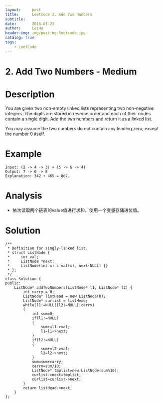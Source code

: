 ```yaml
---
layout:     post
title:      LeetCode 2. Add Two Numbers
subtitle:   
date:       2018-01-23
author:     LeiHu
header-img: img/post-bg-leetcode.jpg
catalog: true
tags:
    - LeetCode
---
```

# 2. Add Two Numbers - Medium

# Description
You are given two non-empty linked lists representing two non-negative integers. The digits are stored in reverse order and each of their nodes contain a single digit. Add the two numbers and return it as a linked list.

You may assume the two numbers do not contain any leading zero, except the number 0 itself.

# Example
```
Input: (2 -> 4 -> 3) + (5 -> 6 -> 4)
Output: 7 -> 0 -> 8
Explanation: 342 + 465 = 807.
```

# Analysis
- 依次读取两个链表的value值进行求和，使用一个变量存储进位值。

# Solution
```
/**
 * Definition for singly-linked list.
 * struct ListNode {
 *     int val;
 *     ListNode *next;
 *     ListNode(int x) : val(x), next(NULL) {}
 * };
 */
class Solution {
public:
    ListNode* addTwoNumbers(ListNode* l1, ListNode* l2) {
        int carry = 0;
        ListNode* listHead = new ListNode(0);
        ListNode* curlist = listHead;
        while(l1!=NULL||l2!=NULL||carry)
        {
            int sum=0;
            if(l1!=NULL)
            {
                sum+=l1->val;
                l1=l1->next;
            }
            if(l2!=NULL)
            {
                sum+=l2->val;
                l2=l2->next;
            }
            sum=sum+carry;
            carry=sum/10;
            ListNode* tmplist=new ListNode(sum%10);
            curlist->next=tmplist;
            curlist=curlist->next;
        }
        return listHead->next;
    }
};
```
